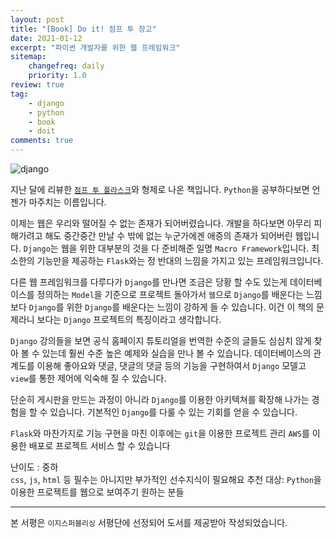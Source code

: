 ```yaml
---
layout: post
title: "[Book] Do it! 점프 투 장고"
date: 2021-01-12
excerpt: "파이썬 개발자를 위한 웹 프레임워크"
sitemap:
    changefreq: daily
    priority: 1.0
review: true
tag:
    - django
    - python
    - book
    - doit
comments: true
---
```


![django](https://sihan-son.github.io/public/book/easy/django.jpg)


지난 달에 리뷰한 <a href='https://sihan-son.github.io/do-it-flask'>`점프 투 플라스크`</a>와 형제로 나온 책입니다. `Python`을 공부하다보면 언젠가 마주치는 이름입니다. 

이제는 웹은 우리와 떨어질 수 없는 존재가 되어버렸습니다. 개발을 하다보면 아무리 피해가려고 해도 중간중간 만날 수 밖에 없는 누군가에겐 애증의 존재가 되어버린 웹입니다. `Django`는 웹을 위한 대부분의 것을 다 준비해준 일명 `Macro Framework`입니다. 최소한의 기능만을 제공하는 `Flask`와는 정 반대의 느낌을 가지고 있는 프레임워크입니다. 

다른 웹 프레임워크를 다루다가 `Django`를 만나면 조금은 당황 할 수도 있는게 데이터베이스를 정의하는 `Model`을 기준으로 프로젝트 돌아가서 `웹`으로 `Django`를 배운다는 느낌보다 `Django`를 위한  `Django`를 배운다는 느낌이 강하게 들 수 있습니다. 이건 이 책의 문제라니 보다는 `Django` 프로젝트의 특징이라고 생각합니다. 

`Django` 강의들을 보면 공식 홈페이지 튜토리얼을 번역한 수준의 글들도 심심치 않게 찾아 볼 수 있는데 훨씬 수준 높은 예제와 실습을 만나 볼 수 있습니다. 데이터베이스의 관계도를 이용해 좋아요와 댓글, 댓글의 댓글 등의 기능을 구현하여서 `Django` 모델고 `view`를 통한 제어에 익숙해 질 수 있습니다. 

단순히 게시판을 만드는 과정이 아니라 `Django`를 이용한 아키텍쳐를 확장해 나가는 경험을 할 수 있습니다. 기본적인 `Django`를 다룰 수 있는 기회를 얻을 수 있습니다.

`Flask`와 마찬가지로 기능 구현을 마친 이후에는 `git`을 이용한 프로젝트 관리 `AWS`를 이용한 배포로 프로젝트 서비스 할 수 있습니다

난이도 : 중하  
`css`, `js`, `html` 등 필수는 아니지만 부가적인 선수지식이 필요해요
추천 대상: `Python`을 이용한 프로젝트를 웹으로 보여주기 원하는 분들

---

본 서평은 `이지스퍼블리싱` 서평단에 선정되어 도서를 제공받아 작성되었습니다.
